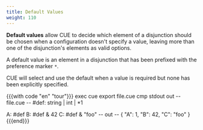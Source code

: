```yaml
---
title: Default Values
weight: 110
---
```


**Default values** allow CUE to decide which element of a disjunction should be
chosen when a configuration doesn't specify a value, leaving more than one of
the disjunction's elements as valid options.

A default value is an element in a disjunction that has been prefixed with the
preference marker `*`.

CUE will select and use the default when a value is required but none has been
explicitly specified.

<!--more-->

{{{with code "en" "tour"}}}
exec cue export file.cue
cmp stdout out
-- file.cue --
#def: string | int | *1

A: #def
B: #def & 42
C: #def & "foo"
-- out --
{
    "A": 1,
    "B": 42,
    "C": "foo"
}
{{{end}}}
